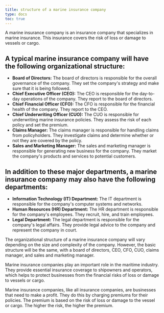 ```yaml
---
title: structure of a marine insurance company
type: docs
toc: true
---
```


A marine insurance company is an insurance company that specializes in marine insurance. This insurance covers the risk of loss or damage to vessels or cargo.



## A typical marine insurance company will have the following organizational structure:


* **Board of Directors:** The board of directors is responsible for the overall governance of the company. They set the company's strategy and make sure that it is being followed.
* **Chief Executive Officer (CEO):** The CEO is responsible for the day-to-day operations of the company. They report to the board of directors.
* **Chief Financial Officer (CFO):** The CFO is responsible for the financial health of the company. They report to the CEO.
* **Chief Underwriting Officer (CUO):** The CUO is responsible for underwriting marine insurance policies. They assess the risk of each policy and set the premium.
* **Claims Manager:** The claims manager is responsible for handling claims from policyholders. They investigate claims and determine whether or not they are covered by the policy.
* **Sales and Marketing Manager:** The sales and marketing manager is responsible for generating new business for the company. They market the company's products and services to potential customers.


## In addition to these major departments, a marine insurance company may also have the following departments:


* **Information Technology (IT) Department:** The IT department is responsible for the company's computer systems and networks.
* **Human Resources (HR) Department:** The HR department is responsible for the company's employees. They recruit, hire, and train employees.
* **Legal Department:** The legal department is responsible for the company's legal affairs. They provide legal advice to the company and represent the company in court.


The organizational structure of a marine insurance company will vary depending on the size and complexity of the company. However, the basic structure will be the same, with a board of directors, CEO, CFO, CUO, claims manager, and sales and marketing manager.


 Marine insurance companies play an important role in the maritime industry. They provide essential insurance coverage to shipowners and operators, which helps to protect businesses from the financial risks of loss or damage to vessels or cargo.

Marine insurance companies, like all insurance companies, are businesses that need to make a profit. They do this by charging premiums for their policies. The premium is based on the risk of loss or damage to the vessel or cargo. The higher the risk, the higher the premium.



